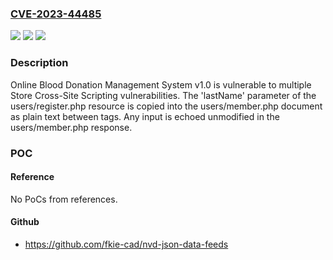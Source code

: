 ### [CVE-2023-44485](https://cve.mitre.org/cgi-bin/cvename.cgi?name=CVE-2023-44485)
![](https://img.shields.io/static/v1?label=Product&message=Online%20Blood%20Donation%20Management%20System&color=blue)
![](https://img.shields.io/static/v1?label=Version&message=%3D%201.0%20&color=brighgreen)
![](https://img.shields.io/static/v1?label=Vulnerability&message=CWE-79%20Improper%20Neutralization%20of%20Input%20During%20Web%20Page%20Generation%20('Cross-site%20Scripting')&color=brighgreen)

### Description

Online Blood Donation Management System v1.0 is vulnerable to multiple Store Cross-Site Scripting vulnerabilities. The 'lastName' parameter of the users/register.php resource is copied into the users/member.php document as plain text between tags. Any input is echoed unmodified in the users/member.php response.

### POC

#### Reference
No PoCs from references.

#### Github
- https://github.com/fkie-cad/nvd-json-data-feeds

